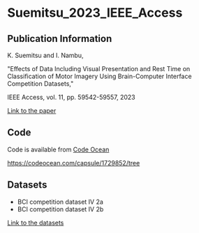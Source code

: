 # Suemitsu_2023_IEEE_Access

## Publication Information
K. Suemitsu and I. Nambu, 

"Effects of Data Including Visual Presentation and Rest Time on Classification of Motor Imagery Using Brain-Computer Interface Competition Datasets," 

IEEE Access, vol. 11, pp. 59542-59557, 2023

[Link to the paper](https://ieeexplore.ieee.org/document/10148961)

## Code

Code is available from [Code Ocean](https://codeocean.com/capsule/1729852/tree)

https://codeocean.com/capsule/1729852/tree


## Datasets

- BCI competition dataset IV 2a
- BCI competition dataset IV 2b

[Link to the datasets](https://www.bbci.de/competition/iv/#datasets)
